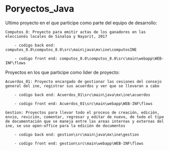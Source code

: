 # Poryectos_Java


Ultimo proyecto en el que participe como parte del equipo de desarrollo:

	Computos_8: Proyecto para emitir actas de los ganadores en las elecciones locales de Sinaloa y Nayarit, 2017
	
		- codigo back end: computos_8.0\computos_8.0\src\main\java\mx\ine\computosINE
		
		- codigo front end: computos_8.0\computos_8.0\src\main\webapp\WEB-INF\flows
		

Proyectos en los que participe como lider de proyecto:
	
	Acuerdos_01: Proyecto encargado de gestionar las cesiones del consejo general del ine, registrar sus acuerdos y ver que se llevaran a cabo
	
		- codigo back end: Acuerdos_01\src\main\java\mx\ine\acuerdos
		
		- codigo front end: Acuerdos_01\src\main\webapp\WEB-INF\flows
		
	Gestion: Proyectos para llevar todo el proceso de creación, edición, envio, revición, comentar, regresar y editar de nuevo, de todo el tipo de documentación que se maneja entre las areas internas y externas del ine, se uso open-office para la edición de documentos
	
		- codigo back end: gestion\src\main\java\mx\ine\gestion 
		
		- codigo front end: gestion\src\main\webapp\WEB-INF\flows
		